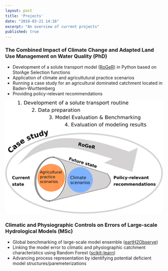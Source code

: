 ```yaml
---
layout: post
title: 'Projects'
date: "2019-03-21 14:16"
excerpt: "An overview of current projects"
published: true
---
```

### The Combined Impact of Climate Change and Adapted Land Use Management on Water Quality (PhD)
- Development of a solute transport model ([RoGeR](http://www.hydrology.uni-freiburg.de/roger/)) in Python based on StorAge Selection functions
- Application of climate and agricultutural practice scenarios
- Running a case study for an agricultural dominated catchment located in Baden-Wurttemberg
- Providing policy-relevant recommendations

![Graphical Abstract](/img/graphical_abstract.png)

### Climatic and Physiographic Controls on Errors of Large-scale Hydrological Models (MSc)
- Global benchmarking of large-scale model ensemble ([eartH2Observe](https://wci.earth2observe.eu/portal/))
- Linking the model error to climatic and physiographic catchment characteristics using Random Forest ([scikit-learn](https://scikit-learn.org/stable/))
- Advancing process representation by identifying potential deficient model structures/paremeterizations
